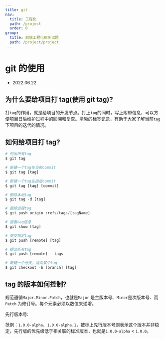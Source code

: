 ```yaml
---
title: git
nav:
  title: 工程化
  path: /project
  order: 0
group:
  title: 前端工程化相关试题
  path: /project/project
---
```


# git 的使用

- 2022.06.22

## 为什么要给项目打 tag(使用 git tag)?

打`tag`的作用，就是给项目的开发节点。打上`tag`的同时，写上附带信息，可以方便项目日后维护过程中的回溯和复查。清晰的标签记录，有助于大家了解当前`tag`下项目的迭代的情况。

## 如何给项目打 tag?

```python
# 列出所有tag
$ git tag

# 新建一个tag在当前commit
$ git tag [tag]

# 新建一个tag在指定commit
$ git tag [tag] [commit]

# 删除本地tag
$ git tag -d [tag]

# 删除远程tag
$ git push origin :refs/tags/[tagName]

# 查看tag信息
$ git show [tag]

# 提交指定tag
$ git push [remote] [tag]

# 提交所有tag
$ git push [remote] --tags

# 新建一个分支，指向某个tag
$ git checkout -b [branch] [tag]
```

## tag 的版本如何控制?

规范遵循`Major.Minor.Patch`，也就是`Major` 是主版本号、`Minor`是次版本号、而 `Patch` 为修订号。每个元素必须以数值来递增。

先行版本号:

范例：`1.0.0-alpha`、`1.0.0-alpha.1`，被标上先行版本号则表示这个版本并非稳定，先行版的优先级低于相关联的标准版本，也就是`1.0.0-alpha` < `1.0.0`。
